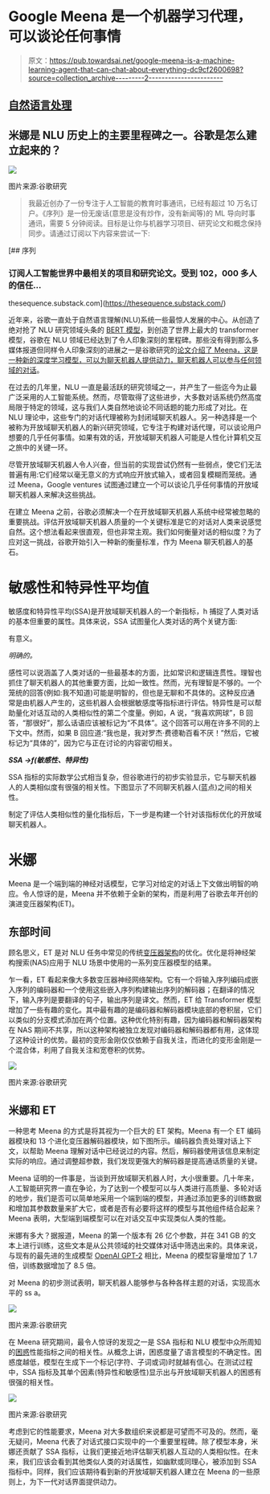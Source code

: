 # Google Meena 是一个机器学习代理，可以谈论任何事情

> 原文：<https://pub.towardsai.net/google-meena-is-a-machine-learning-agent-that-can-chat-about-everything-dc9cf2600698?source=collection_archive---------2----------------------->

## [自然语言处理](https://towardsai.net/p/category/nlp)

## 米娜是 NLU 历史上的主要里程碑之一。谷歌是怎么建立起来的？

![](img/4b0a3d99e2d57e5ade26c91fca30cce2.png)

图片来源:谷歌研究

> 我最近创办了一份专注于人工智能的教育时事通讯，已经有超过 10 万名订户。《序列》是一份无废话(意思是没有炒作，没有新闻等)的 ML 导向时事通讯，需要 5 分钟阅读。目标是让你与机器学习项目、研究论文和概念保持同步。请通过订阅以下内容来尝试一下:

[](https://thesequence.substack.com/) [## 序列

### 订阅人工智能世界中最相关的项目和研究论文。受到 102，000 多人的信任…

thesequence.substack.com](https://thesequence.substack.com/) 

近年来，谷歌一直处于自然语言理解(NLU)系统一些最惊人发展的中心。从创造了绝对抢了 NLU 研究领域头条的 [BERT 模型](https://ai.googleblog.com/2018/11/open-sourcing-bert-state-of-art-pre.html)，到创造了世界上最大的 transformer 模型，谷歌在 NLU 领域已经达到了令人印象深刻的里程碑。那些没有得到那么多媒体报道但同样令人印象深刻的进展之一是谷歌研究的[论文介绍了 Meena，这是一种新的深度学习模型，可以为聊天机器人提供动力，聊天机器人可以参与任何领域的对话](https://arxiv.org/abs/2001.09977)。

在过去的几年里，NLU 一直是最活跃的研究领域之一，并产生了一些迄今为止最广泛采用的人工智能系统。然而，尽管取得了这些进步，大多数对话系统仍然高度局限于特定的领域，这与我们人类自然地谈论不同话题的能力形成了对比。在 NLU 理论中，这些专门的对话代理被称为封闭域聊天机器人。另一种选择是一个被称为开放域聊天机器人的新兴研究领域，它专注于构建对话代理，可以谈论用户想要的几乎任何事情。如果有效的话，开放域聊天机器人可能是人性化计算机交互之旅中的关键一环。

尽管开放域聊天机器人令人兴奋，但当前的实现尝试仍然有一些弱点，使它们无法普遍有用:它们经常以毫无意义的方式响应开放式输入，或者回复模糊而笼统。通过 Meena，Google ventures 试图通过建立一个可以谈论几乎任何事情的开放域聊天机器人来解决这些挑战。

在建立 Meena 之前，谷歌必须解决一个在开放域聊天机器人系统中经常被忽略的重要挑战。评估开放域聊天机器人质量的一个关键标准是它的对话对人类来说感觉自然。这个想法看起来很直观，但也非常主观。我们如何衡量对话的相似度？为了应对这一挑战，谷歌开始引入一种新的衡量标准，作为 Meena 聊天机器人的基石。

# 敏感性和特异性平均值

敏感度和特异性平均(SSA)是开放域聊天机器人的一个新指标，h 捕捉了人类对话的基本但重要的属性。具体来说，SSA 试图量化人类对话的两个关键方面:

有意义。

*明确的。*

感性可以说涵盖了人类对话的一些最基本的方面，比如常识和逻辑连贯性。理智也抓住了聊天机器人的其他重要方面，比如一致性。然而，光有理智是不够的。一个笼统的回答(例如:我不知道)可能是明智的，但也是无聊和不具体的。这种反应通常是由机器人产生的，这些机器人会根据敏感度等指标进行评估。特异性是可以帮助量化对话互动的人类相似性的第二个度量。例如，A 说，“我喜欢网球”，B 回答，“那很好”，那么话语应该被标记为“不具体”。这个回答可以用在许多不同的上下文中。然而，如果 B 回应道:“我也是，我对罗杰·费德勒百看不厌！”然后，它被标记为“具体的”，因为它与正在讨论的内容密切相关。

***SSA →f(敏感性、特异性)***

SSA 指标的实际数学公式相当复杂，但谷歌进行的初步实验显示，它与聊天机器人的人类相似度有很强的相关性。下图显示了不同聊天机器人(蓝点)之间的相关性。

制定了评估人类相似性的量化指标后，下一步是构建一个针对该指标优化的开放域聊天机器人。

# 米娜

Meena 是一个端到端的神经对话模型，它学习对给定的对话上下文做出明智的响应。令人惊讶的是，Meena 并不依赖于全新的架构，而是利用了谷歌去年开创的演进变压器架构(ET)。

## 东部时间

顾名思义，ET 是对 NLU 任务中常见的传统[变压器架构](https://ai.googleblog.com/2017/08/transformer-novel-neural-network.html)的优化。优化是将神经架构搜索(NAS)应用于 NLU 场景中使用的一系列变压器模型的结果。

乍一看，ET 看起来像大多数变压器神经网络架构。它有一个将输入序列编码成嵌入序列的编码器和一个使用这些嵌入序列构建输出序列的解码器；在翻译的情况下，输入序列是要翻译的句子，输出序列是译文。然而，ET 给 Transformer 模型增加了一些有趣的变化。其中最有趣的是编码器和解码器模块底部的卷积层，它们以类似的分支模式添加在两个位置。这种优化特别有趣，因为编码器和解码器架构在 NAS 期间不共享，所以这种架构被独立发现对编码器和解码器都有用，这体现了这种设计的优势。最初的变形金刚仅仅依赖于自我关注，而进化的变形金刚是一个混合体，利用了自我关注和宽卷积的优势。

![](img/d8d60698497b9f5b280268596962d55c.png)

图片来源:谷歌研究

## 米娜和 ET

一种思考 Meena 的方式是将其视为一个巨大的 ET 架构。Meena 有一个 ET 编码器模块和 13 个进化变压器解码器模块，如下图所示。编码器负责处理对话上下文，以帮助 Meena 理解对话中已经说过的内容。然后，解码器使用该信息来制定实际的响应。通过调整超参数，我们发现更强大的解码器是提高通话质量的关键。

Meena 证明的一件事是，当谈到开放域聊天机器人时，大小很重要。几十年来，人工智能研究界一直在争论，为了达到一个模型可以与人类进行高质量、多轮对话的地步，我们是否可以简单地采用一个端到端的模型，并通过添加更多的训练数据和增加其参数数量来扩大它，或者是否有必要将这样的模型与其他组件结合起来？Meena 表明，大型端到端模型可以在对话交互中实现类似人类的性能。

米娜有多大？据报道，Meena 的第一个版本有 26 亿个参数，并在 341 GB 的文本上进行训练，这些文本是从公共领域的社交媒体对话中筛选出来的。具体来说，与现有的最先进的生成模型 [OpenAI GPT-2](https://openai.com/blog/better-language-models/) 相比，Meena 的模型容量增加了 1.7 倍，训练数据增加了 8.5 倍。

对 Meena 的初步测试表明，聊天机器人能够参与各种各样主题的对话，实现高水平的 ss a。

![](img/d06ff8a17549ea4bd2a780d74c08047f.png)

图片来源:谷歌研究

在 Meena 研究期间，最令人惊讶的发现之一是 SSA 指标和 NLU 模型中众所周知的[困惑](https://en.wikipedia.org/wiki/Perplexity)性能指标之间的相关性。从概念上讲，困惑度量了语言模型的不确定性。困惑度越低，模型在生成下一个标记(字符、子词或词)时就越有信心。在测试过程中，SSA 指标及其单个因素(特异性和敏感性)显示出与开放域聊天机器人的困惑有很强的相关性。

![](img/f7ab8f3f63eb25f08dfc49dedf6b17af.png)

图片来源:谷歌研究

考虑到它的性能要求，Meena 对大多数组织来说都是可望而不可及的。然而，毫无疑问，Meena 代表了对话式接口实现中的一个重要里程碑。除了模型本身，米娜还贡献了 SSA 指标，让我们更接近地评估聊天机器人互动的人类相似性。在未来，我们应该会看到其他类似人类的对话属性，如幽默或同理心，被添加到 SSA 指标中。同样，我们应该期待看到新的开放域聊天机器人建立在 Meena 的一些原则上，为下一代对话界面提供动力。